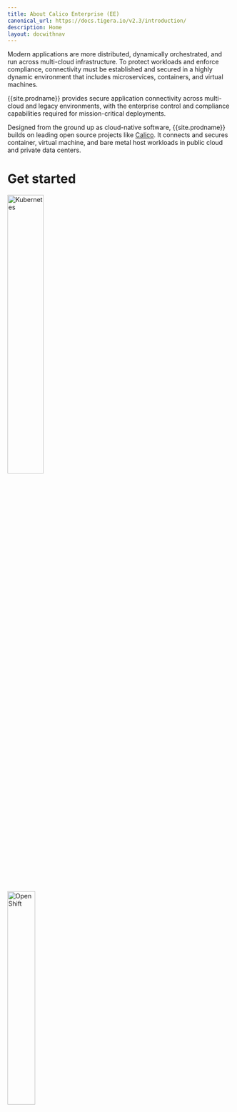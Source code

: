 ```yaml
---
title: About Calico Enterprise (EE)
canonical_url: https://docs.tigera.io/v2.3/introduction/
description: Home
layout: docwithnav
---
```


Modern applications are more distributed, dynamically orchestrated, and
run across multi-cloud infrastructure. To protect workloads and enforce
compliance, connectivity must be established and secured in a highly dynamic
environment that includes microservices, containers, and virtual machines.

{{site.prodname}} provides secure application connectivity across multi-cloud and
legacy environments, with the enterprise control and compliance capabilities
required for mission-critical deployments.

Designed from the ground up as cloud-native software, {{site.prodname}} builds on leading
open source projects like [Calico](https://docs.projectcalico.org/).
It connects and secures container, virtual machine, and bare metal host
workloads in public cloud and private data centers.

# Get started

<div class="row">
  <div class="col-xs-6 col-md-3">
    <a href="/{{page.version}}/getting-started/kubernetes/" class="thumbnail">
      <img src="{{site.baseurl}}/images/kubernetes-button.svg" alt="Kubernetes" width="40%">
    </a>
  </div>
  <div class="col-xs-6 col-md-3">
    <a href="/{{page.version}}/getting-started/openshift/installation" class="thumbnail">
      <img src="{{site.baseurl}}/images/openshift-button.svg" alt="OpenShift" width="35%">
    </a>
  </div>
</div>
